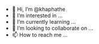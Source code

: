 - 👋 Hi, I’m @khaphathe
- 👀 I’m interested in ...
- 🌱 I’m currently learning ...
- 💞️ I’m looking to collaborate on ...
- 📫 How to reach me ...

<!---
khaphathe/khaphathe is a ✨ special ✨ repository because its `README.md` (this file) appears on your GitHub profile.
You can click the Preview link to take a look at your changes.
--->
